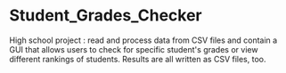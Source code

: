 # Student_Grades_Checker
High school project : read and process data from CSV files and contain a GUI that allows users to check for specific student's grades or view different rankings of students. Results are all written as CSV files, too.
